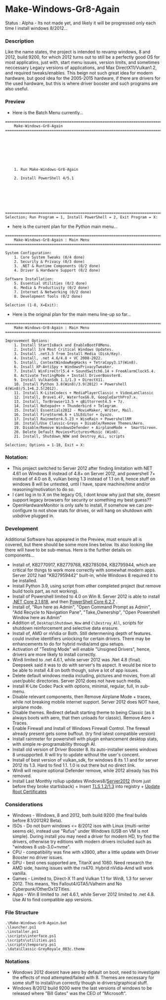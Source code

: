 # Make-Windows-Gr8-Again
Status : Alpha - Its not made yet, and likely it will be progressed only each time I install windows 8/2012...

### Description
Like the name states, the project is intended to revamp windows, 8 and 2012, build 9200, for which 2012 turns out to still be a perfectly good OS for most applicatins, just with, start menu issues, version limits, and sometimes neccessary Legacy versions of applications, and Max DirectX11/Vulkan1.2, and required tweaks/enables. This beign not such great idea for modern hardware, but good idea for the 2005-2015 hardware, if there are drivers for the used hardware, but this is where driver booster and such programs are also useful.

### Preview
- Here is the Batch Menu currently...
```
===============================================================================
    Make-Windows-Gr8-Again
===============================================================================








    1. Run Make-Windows-Gr8-Again

    2. Install PowerShell 4/5.1







===============================================================================
Selection; Run Program = 1, Install PowerShell = 2, Exit Program = X:

```
- here is the current plan for the Python main menu...
```
=======================================================================================================
    Make-Windows-Gr8-Again : Main Menu
=======================================================================================================

System Configuration:
    1. Core System Tweaks (0/4 done)
    2. Security & Privacy (0/3 done)
    3. .NET & Runtime Components (0/2 done)
    4. Driver & Hardware Support (0/2 done)

Software Installation:
    5. Essential Utilities (0/2 done)
    6. Media & Productivity (0/2 done)
    7. Internet & Networking (0/2 done)
    8. Development Tools (0/2 done)

Selection (1-8, X=Exit): 

```
- Here is the original plan for the main menu line-up so far...
```
=======================================================================================================
    Make-Windows-Gr8-Again : Main Menu
=======================================================================================================

Improvement Options:
    1. Install StartIsBack and EnableBootF8Menu.
    2. Install 3/4 Most Critical Windows Updates.
    3. Install .net3.5 from Install Media (Disk/Key).
    4. Install, .net 4.6/4.8 + VC 2008-2022.
    5. Install, ContextWindowRegHacks + TetraCopy3.17(Win8).
    6. Insall XP-AntiSpy + WindowsPrivacyTweaker.
    7. Install WinFireCtrl5.4 + SoundSwitch6.14 + FreeAlarmClock5.4.
    8. Activate TestingMode + Install DriverBooster8.
    9. Install VulkanSdk 1.1/1.3 + DirectX11.
    10. Install Python 3.8(Win8)/3.9(2012) + Powershell 4(Win8)/5.1+6.2.5(2012).
    11. Install K-LiteCodecs + MediaPlayerClassic + VideoLanClassic
    12. Install, Brave1.47, WaterfoxG6.0, GoogleEarthPro7.x.
    13. Install, TorBrowser13.5 + qBittorrent4.5 + 7z.
    14. Install Notepad++ + Thunderbird + Telegram.
    15. Install Essentials2012 - MovieMaker, Writer, Mail.
    16. Install FireStorm6.6 + LSLEditor + Gyazo.
    17. Install Rainmeter4.5.23 + WiseRain + PowershellRM
    18. Install/Use Classic-Greys + Disable/Remove Themes/Aero. 
    19. Disable/Remove WindowsDefender + AirplaneMode +  SmartScreen.
    20. Delete Default Movies+Pictures+Music (Win8).
    21. Install, Shutdown_NOW and Destroy_ALL, scripts

Selection; Options = 1-18, Exit = X: 
```

### Notation:
- This project switched to Server 2012 after finding limitation with NET 4.61 on Windows 8 instead of 4.8+ on Server 2012, and powershell 7+ instead of 4.0 on 8, vulkan being 1.3 instead of 1.1 on 8, hence stuff on windows 8 will be untested, until I have, spare machine/time and/or reasoning/motivation to do so. 
-  I cant log in to X on the legacy OS, I dont know why just that site, doesnt support legacy browsers for security or something my best guess??
- OpenHardwareMonitor is only safe to install, if somehow we can pre-configure to not show stats for drives, or will hang on shutdown with usbdrive plugged in.

### Development
Additional Software has appeared in the Preview, must ensure all is covered, but there should be some more lines below. Its also looking like there will have to be sub-menus. Here is the further details on components...
- Install of, KB2770917, KB2779768, KB2785094, KB2795944, which are critical for things to work more correctly with somewhat modern apps. Server 2012 had "KB27959442" built-in, while Windows 8 required it to be installed.
- Install Python 3.9, using script from other completed project (but remove build tools part, as not working).
- Install of Powershell limited to 4.0 on Win 8. Server 2012 is able to install [.NET Core 2.1.818](https://dotnet.microsoft.com/en-us/download/dotnet/2.1), and then [PowerShell Core 6.2.7](https://github.com/PowerShell/PowerShell/releases/download/v6.2.7/PowerShell-6.2.7-win-x64.msi) .
- Install of, "Run here as Admin", "Open Command Prompt as Admin", "Add Recycle to Navigation Pane", "Take_Ownership", "Open Powershell Window here as Admin"
- Addition of, `Desktop\Shutdown_Now` and `C\Destroy_All`, scripts for shutdown reinforcement and selective data erasure.
- Install of, AMD or nVidia or Both. Still determening depth of features. could involve identifiers unlocking for certain drivers. There may be enhancements to do for hybrid nvidia/amd gpu setups.
- Activation of "Testing Mode" will enable "Unsigned Drivers", hence, drivers are more likely to install correctly.
- Win8 limited to .net 4.6.1, while server 2012 was .Net 4.8 (final). Deepseek said it was to do with server's lts aspect. It would be nice to be able to install 4.8 on both though, solve a lot of app issues.
- Delete default windows media including, pictures and movies, from all user/public directories. Server 2012 does not have such media.
- Install K-Lite Codec Pack with options, minimal, regular, full, in sub-menu.
- Disable relevant components, then Remove Airplane Mode + traces, while not breaking mobile internet support. Server 2012 does NOT have, airplane mode.
- Disable themes. Redirect default starting theme to being Classic (as it always boots with aero, that then unloads for classic). Remove Aero + Traces. 
- Enable Firewall and Install of Windows Firewall Control. The firewall already present gets some buffout. (try find latest compatible version)
- Install rainmeter for powershell with plugin enhancement desktop stats, with simple re-programability through AI. 
- Install old version of Driver Booster 8. Its auto-installer seems windows 8 unsupported. It will try to update without the user's concent.
- Install of best version of vulkan_sdk, for windows 8 its 1.1 and for server 2012 its 1.3. Hard to find 1.1. 1.0 is out there but no direct link. 
- Win8 will require optional Defender remove, while 2012 already has this removed.
- Install Last Monthly rollup updates Windows8/[Server2012](https://www.catalog.update.microsoft.com/Search.aspx?q=KB5029295) (from just before they broke startisback) + Insert [TLS 1.2/1.3](https://manage.accuwebhosting.com/knowledgebase/3578/How-to-enable-TLS-1.2-on-Windows-2012-Server.html) into registry + [Update Root Certificates](https://github.com/asheroto/UpdateRootCertificates/releases/tag/4.0.0)

### Considerations
- Windows - Windows, 8 and 2012, both build 9200 (the final builds before 8.1/2012R2 Beta). 
- ISOs - Do not burn windows <= 8/2012 isos with Linux (multi-writer seems ok), instead use "Rufus" under Windows (USB on VM is not simple). During install you may need a driver for modern HD, try find the drivers, otherwise try editions with modern drivers included such as "windows 8 usb-3.0+nvme".
- CPU - compatibility was fine with x3900, after a little update with Driver Booster no driver issues.
- GPU - best ones supported are, TitanX and 1080. Need research the AMD side, having issues with the rx470. Hybrid nVidia-Amd will work vanilla.
- Games - Limited to, Direct-X 11 and Vulkan 1.1 for Win8, 1.3 for server 2012. This means, Yes Fallout4/GTA5/Valheim and No Cyberpunk/OtherDx12Titles.
- Apps - Win 8 limited to .net 4.6.1, while Server 2012 limited to .net 4.8. Use AI to find compatible app versions.

### File Structure
```
.\Make-Windows-Gr8-Again.bat
.\launcher.ps1
.\installer.ps1
.\scripts\interface.ps1
.\scripts\utilities.ps1
.\scripts\temporary.ps1
.\data\Classic-GreyRoyale_003c.theme
```

### Notations
- Wondows 2012 doesnt have aero by default on boot, need to investigate the effects of mod attempted/failed with 8. Themes are necessary for some stuff to install/run correctly though ie drivers/graphical stuff.
- Windows 8/2012 build 9200 were the last versions of windows to be released where "Bill Gates" was the CEO of "Microsoft". 
